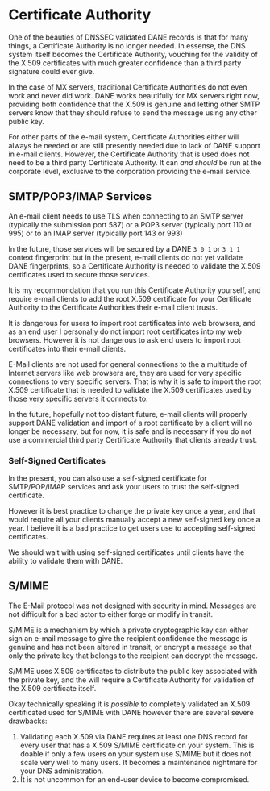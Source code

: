 Certificate Authority
=====================

One of the beauties of DNSSEC validated DANE records is that for many things, a
Certificate Authority is no longer needed. In essense, the DNS system itself
becomes the Certificate Authority, vouching for the validity of the X.509
certificates with much greater confidence than a third party signature could
ever give.

In the case of MX servers, traditional Certificate Authorities do not even work
and never did work. DANE works beautifully for MX servers right now, providing
both confidence that the X.509 is genuine and letting other SMTP servers know
that they should refuse to send the message using any other public key.

For other parts of the e-mail system, Certificate Authorities either will
always be needed or are still presently needed due to lack of DANE support in
e-mail clients. However, the Certificate Authority that is used does not need
to be a third party Certificate Authority. It can *and should* be run at the
corporate level, exclusive to the corporation providing the e-mail service.

SMTP/POP3/IMAP Services
-----------------------

An e-mail client needs to use TLS when connecting to an SMTP server (typically
the submission port 587) or a POP3 server (typically port 110 or 995) or to an
IMAP server (typically port 143 or 993)

In the future, those services will be secured by a DANE `3 0 1` or `3 1 1`
context fingerprint but in the present, e-mail clients do not yet validate DANE
fingerprints, so a Certificate Authority is needed to validate the X.509
certificates used to secure those services.

It is my recommondation that you run this Certificate Authority yourself, and
require e-mail clients to add the root X.509 certificate for your Certificate
Authority to the Certificate Authorities their e-mail client trusts.

It is dangerous for users to import root certificates into web browsers, and as
an end user I personally do not import root certificates into my web browsers.
However it is not dangerous to ask end users to import root certificates into
their e-mail clients.

E-Mail clients are not used for general connections to the a multitude of
Internet servers like web browsers are, they are used for very specific
connections to very specific servers. That is why it is safe to import the root
X.509 certificate that is needed to validate the X.509 certificates used by
those very specific servers it connects to.

In the future, hopefully not too distant future, e-mail clients will properly
support DANE validation and import of a root certificate by a client will no
longer be necessary, but for now, it is safe and is necessary if you do not
use a commercial third party Certificate Authority that clients already trust.

### Self-Signed Certificates

In the present, you can also use a self-signed certificate for SMTP/POP/IMAP
services and ask your users to trust the self-signed certificate.

However it is best practice to change the private key once a year, and that
would require all your clients manually accept a new self-signed key once a
year. I believe it is a bad practice to get users use to accepting self-signed
certificates.

We should wait with using self-signed certificates until clients have the
ability to validate them with DANE.

S/MIME
------

The E-Mail protocol was not designed with security in mind. Messages are not
difficult for a bad actor to either forge or modify in transit.

S/MIME is a mechanism by which a private cryptographic key can either sign an
e-mail message to give the recipient confidence the message is genuine and has
not been altered in transit, or encrypt a message so that only the private key
that belongs to the recipient can decrypt the message.

S/MIME uses X.509 certificates to distribute the public key associated with the
private key, and the will require a Certificate Authority for validation of the
X.509 certificate itself.

Okay technically speaking it is *possible* to completely validated an X.509
certificated used for S/MIME with DANE however there are several severe
drawbacks:

1. Validating each X.509 via DANE requires at least one DNS record for every
   user that has a X.509 S/MIME certificate on your system. This is doable if
   only a few users on your system use S/MIME but it does not scale very well
   to many users. It becomes a maintenance nightmare for your DNS
   administration.
2. It is not uncommon for an end-user device to become compromised.
